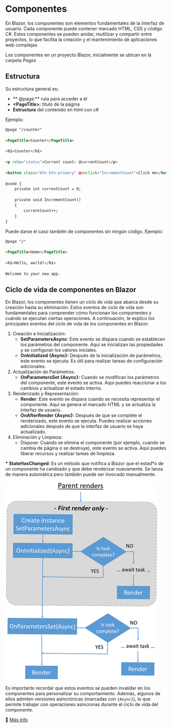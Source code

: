 # Componentes

En Blazor, los componentes son elementos fundamentales de la interfaz de usuario. Cada componente puede contener marcado HTML, CSS y código C#. Estos componentes se pueden anidar, reutilizar y compartir entre proyectos, lo que facilita la creación y el mantenimiento de aplicaciones web complejas

Los componentes en un proyecto Blazor, inicialmente se ubican en la carpeta *Pages*

## Estructura

Su estructura general es:

- ** @page:** ruta para acceder a él  
- **\<PageTitle>:** título de la página   
- **Estructura** del contenido en html con c#

Ejemplo:

``` html
@page "/counter"

<PageTitle>Counter</PageTitle>

<h1>Counter</h1>

<p role="status">Current count: @currentCount</p>

<button class="btn btn-primary" @onclick="IncrementCount">Click me</button>

@code {
    private int currentCount = 0;

    private void IncrementCount()
    {
        currentCount++;
    }
}
```

Puede darse el caso también de componentes sin ningún código. Ejemplo:


``` html
@page "/"

<PageTitle>Home</PageTitle>

<h1>Hello, world!</h1>

Welcome to your new app.

```

## Ciclo de vida de componentes en Blazor

En Blazor, los componentes tienen un ciclo de vida que abarca desde su creación hasta su eliminación. Estos eventos de ciclo de vida son fundamentales para comprender cómo funcionan los componentes y cuándo se ejecutan ciertas operaciones. A continuación, te explico los principales eventos del ciclo de vida de los componentes en Blazor:

1. Creación e Inicialización:
    - **SetParametersAsync**: Este evento se dispara cuando se establecen los parámetros del componente. Aquí se inicializan las propiedades y se configuran los valores iniciales.
    - **OnInitialized {Async}:** Después de la inicialización de parámetros, este evento se ejecuta. Es útil para realizar tareas de configuración adicionales.
2. Actualización de Parámetros:
    - **OnParametersSet {Async}:** Cuando se modifican los parámetros del componente, este evento se activa. Aquí puedes reaccionar a los cambios y actualizar el estado interno.
3. Renderizado y Representación:
    - **Render**: Este evento se dispara cuando se necesita representar el componente. Aquí se genera el marcado HTML y se actualiza la interfaz de usuario.
    - **OnAfterRender {Async}:** Después de que se complete el renderizado, este evento se ejecuta. Puedes realizar acciones adicionales después de que la interfaz de usuario se haya actualizado.
4. Eliminación y Limpieza:
    - Dispose: Cuando se elimina el componente (por ejemplo, cuando se cambia de página o se destruye), este evento se activa. Aquí puedes liberar recursos y realizar tareas de limpieza.
  
  **\* StateHasChanged**: Es un método que notifica a Blazor que el estad*o de un componente ha cambiado y que debe renderizar nuevamente. Se lanza de manera automática pero también puede ser invocado manualmente.

![](img/components_parentrenders.png)
  
Es importante recordar que estos eventos se pueden invalidar en los componentes para personalizar su comportamiento. Además, algunos de ellos admiten versiones asincrónicas (marcadas con `{Async}`), lo que permite trabajar con operaciones asíncronas durante el ciclo de vida del componente.

🔗 [Más info](https://learn.microsoft.com/es-es/aspnet/core/blazor/components/lifecycle?view=aspnetcore-8.0)